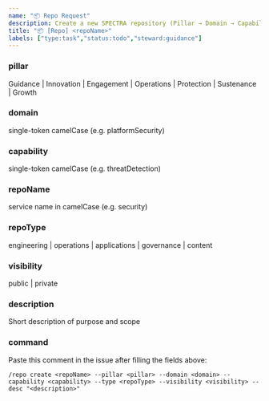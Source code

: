 ```yaml
---
name: "📦 Repo Request"
description: Create a new SPECTRA repository (Pillar → Domain → Capability → Service)
title: "📦 [Repo] <repoName>"
labels: ["type:task","status:todo","steward:guidance"]
---
```


### pillar
Guidance | Innovation | Engagement | Operations | Protection | Sustenance | Growth

### domain
single-token camelCase (e.g. platformSecurity)

### capability
single-token camelCase (e.g. threatDetection)

### repoName
service name in camelCase (e.g. security)

### repoType
engineering | operations | applications | governance | content

### visibility
public | private

### description
Short description of purpose and scope

### command
Paste this comment in the issue after filling the fields above:
```
/repo create <repoName> --pillar <pillar> --domain <domain> --capability <capability> --type <repoType> --visibility <visibility> --desc "<description>"
```